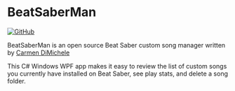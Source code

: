 
# BeatSaberMan

[![GitHub](https://img.shields.io/badge/license-MIT-green)]()

BeatSaberMan is an open source Beat Saber custom song manager written by [Carmen DiMichele](https://dimichelec.wixsite.com/carmendimichele) 

This C# Windows WPF app makes it easy to review the list of custom songs you currently have installed
  on Beat Saber, see play stats, and delete a song folder.


<!-- --------------------------------------------------------------------

Coding Notes:

* add a refresh button at the top

* use icons for buttons

* change level coloring to color by count ranking

* add top area stats and functions

* add a way to mark a song just in this UI

* post it on GitHub, Reddit, or something

* find a way to detect/debug a bad song

* clean-up code

  
-------------------------------------------------------------------- -->



